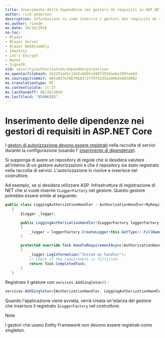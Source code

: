 ```yaml
---
title: Inserimento delle dipendenze nei gestori di requisiti in ASP.NET Core
author: rick-anderson
description: Informazioni su come inserire i gestori dei requisiti di autorizzazione in un'app ASP.NET Core usando l'inserimento di dipendenze.
ms.author: riande
ms.date: 10/14/2016
no-loc:
- Blazor
- Blazor Server
- Blazor WebAssembly
- Identity
- Let's Encrypt
- Razor
- SignalR
uid: security/authorization/dependencyinjection
ms.openlocfilehash: d12253ad1c1442c0db5cd497393daabe280fae8d
ms.sourcegitcommit: d65a027e78bf0b83727f975235a18863e685d902
ms.translationtype: MT
ms.contentlocale: it-IT
ms.lasthandoff: 06/26/2020
ms.locfileid: "85406355"
---
```

# <a name="dependency-injection-in-requirement-handlers-in-aspnet-core"></a>Inserimento delle dipendenze nei gestori di requisiti in ASP.NET Core

<a name="security-authorization-di"></a>

I [gestori di autorizzazione devono essere registrati](xref:security/authorization/policies#handler-registration) nella raccolta di servizi durante la configurazione (usando l' [inserimento di dipendenze](xref:fundamentals/dependency-injection)).

Si supponga di avere un repository di regole che si desidera valutare all'interno di un gestore autorizzazioni e che il repository sia stato registrato nella raccolta di servizi. L'autorizzazione lo risolve e inserisce nel costruttore.

Ad esempio, se si desidera utilizzare ASP. Infrastruttura di registrazione di NET che si vuole inserire `ILoggerFactory` nel gestore. Questo gestore potrebbe essere simile al seguente:

```csharp
public class LoggingAuthorizationHandler : AuthorizationHandler<MyRequirement>
   {
       ILogger _logger;

       public LoggingAuthorizationHandler(ILoggerFactory loggerFactory)
       {
           _logger = loggerFactory.CreateLogger(this.GetType().FullName);
       }

       protected override Task HandleRequirementAsync(AuthorizationHandlerContext context, MyRequirement requirement)
       {
           _logger.LogInformation("Inside my handler");
           // Check if the requirement is fulfilled.
           return Task.CompletedTask;
       }
   }
   ```

Registrare il gestore con `services.AddSingleton()` :

```csharp
services.AddSingleton<IAuthorizationHandler, LoggingAuthorizationHandler>();
```

Quando l'applicazione viene avviata, verrà creata un'istanza del gestore che inserisce il registrato `ILoggerFactory` nel costruttore.

> [!NOTE]
> I gestori che usano Entity Framework non devono essere registrati come singleton.
